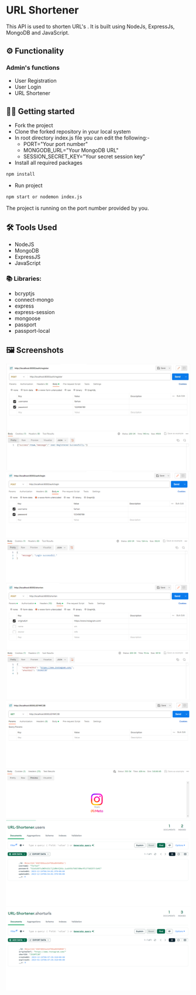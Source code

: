 # URL Shortener
 

This API is used to shorten URL's .
It is built using NodeJs, ExpressJs, MongoDB and JavaScript.


## ⚙️ Functionality

### Admin's functions

- User Registration
- User Login
- URL Shortener

## 🧑‍💻 Getting started

- Fork the project
- Clone the forked repository in your local system
- In root directory index.js file you can edit the following:-
  - PORT="Your port number"
  - MONGODB_URL="Your MongoDB URL"
  - SESSION_SECRET_KEY="Your secret session key"
- Install all required packages

```bash
npm install
```

- Run project

```bash
npm start or nodemon index.js
```

The project is running on the port number provided by you.

## 🛠️ Tools Used

- NodeJS
- MongoDB
- ExpressJS
- JavaScript

### 📚 Libraries:

- bcryptjs
- connect-mongo
- express
- express-session
- mongoose
- passport
- passport-local


## 🖼️ Screenshots

![](./public/1.png)
![](./public/2.png)
![](./public/3.png)
![](./public/4.png)
![](./public/5.png)
![](./public/6.png)
